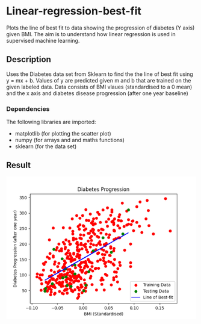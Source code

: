 # Linear-regression-best-fit

Plots the line of best fit to data showing the progression of diabetes (Y axis) given BMI. The aim is to understand how linear regression is used in supervised machine learning.

## Description

Uses the Diabetes data set from Sklearn to find the the line of best fit using y = mx + b. Values of y are predicted given m and b that are trained on the given labeled data. Data consists of BMI vlaues (standardised to a 0 mean) and the x axis and diabetes disease progression (after one year baseline) 

### Dependencies
The following libraries are imported:
* matplotlib (for plotting the scatter plot)
* numpy (for arrays and and maths functions)
* sklearn (for the data set)

## Result
![line of best fit](https://github.com/Nadia-JSch/Linear-regression-best-fit/blob/master/Figure_1.png)
